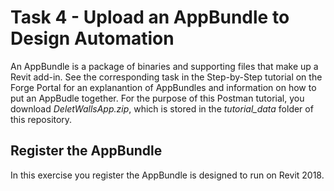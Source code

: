 # Task 4 - Upload an AppBundle to Design Automation

An AppBundle is a package of binaries and supporting files that make up a Revit add-in. See the corresponding task in the Step-by-Step tutorial on the Forge Portal for an explanantion of AppBundles and information on how to put an AppBudle together. For the purpose of this Postman tutorial, you download *DeletWallsApp.zip*, which is stored in the *tutorial_data* folder of this repository.

## Register the AppBundle

In this exercise you register the  AppBundle is designed to run on Revit 2018. 